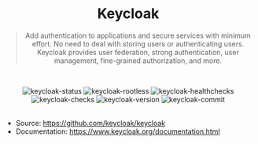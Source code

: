 <div align="center">

# Keycloak

> Add authentication to applications and secure services with minimum effort. No need to deal with storing users or authenticating users. Keycloak provides user federation, strong authentication, user management, fine-grained authorization, and more.

<br/>

![keycloak-status]
![keycloak-rootless]
![keycloak-healthchecks]
![keycloak-checks]
![keycloak-version]
![keycloak-commit]
<br/><br/>

</div>

- Source: https://github.com/keycloak/keycloak
- Documentation: https://www.keycloak.org/documentation.html

<!-- Keycloak -->

[keycloak-status]: https://img.shields.io/badge/active_(in_use)-blue?style=for-the-badge&label=status
[keycloak-rootless]: https://img.shields.io/badge/no-red?style=for-the-badge&label=rootless
[keycloak-healthchecks]: https://img.shields.io/badge/no-red?style=for-the-badge&label=healtchecks
[keycloak-checks]: https://img.shields.io/github/actions/workflow/status/raeffs/docker-host/apps-keycloak.yml?branch=main&event=push&style=for-the-badge&label=ci%20checks
[keycloak-version]: https://img.shields.io/github/v/release/keycloak/keycloak?style=for-the-badge
[keycloak-commit]: https://img.shields.io/github/last-commit/keycloak/keycloak?style=for-the-badge
